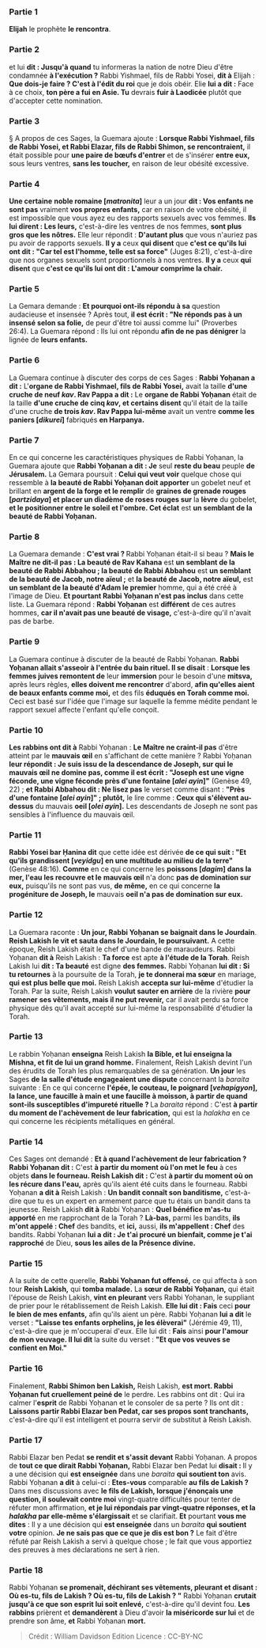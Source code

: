 
### Partie 1
<b>Elijah</b> le prophète <b>le rencontra</b>.

### Partie 2
et lui <b>dit : Jusqu'à quand</b> tu informeras la nation de notre Dieu</b> d'être condamnée <b>à l'exécution ?</b> Rabbi Yishmael, fils de Rabbi Yosei, <b>dit à</b> Elijah : <b>Que dois-je faire ? C'est à l'édit du roi</b> que je dois obéir. Elie <b>lui a dit :</b> Face à ce choix, <b>ton père a fui en Asie. Tu</b> devrais <b>fuir à Laodicée</b> plutôt que d'accepter cette nomination.

### Partie 3
§ A propos de ces Sages, la Guemara ajoute : <b>Lorsque Rabbi Yishmael, fils de Rabbi Yosei, et Rabbi Elazar, fils de Rabbi Shimon, se rencontraient,</b> il était possible pour <b>une paire de bœufs d'entrer</b> et de s'insérer <b>entre eux,</b> sous leurs ventres, <b>sans les toucher,</b> en raison de leur obésité excessive.

### Partie 4
<b>Une certaine</b> <b>noble romaine [<i>matronita</i>]</b> leur a un jour <b>dit : Vos enfants ne sont pas</b> vraiment <b>vos propres enfants,</b> car en raison de votre obésité, il est impossible que vous ayez eu des rapports sexuels avec vos femmes. <b>Ils lui dirent : Les leurs,</b> c'est-à-dire les ventres de nos femmes, <b>sont plus gros que les nôtres.</b> Elle leur répondit : <b>D'autant plus</b> que vous n'auriez pas pu avoir de rapports sexuels. <b>Il y a</b> ceux <b>qui disent</b> que <b>c'est ce qu'ils lui ont dit : "Car tel est l'homme, telle est sa force"</b> (Juges 8:21), c'est-à-dire que nos organes sexuels sont proportionnels à nos ventres. <b>Il y a</b> ceux <b>qui disent</b> que <b>c'est ce qu'ils lui ont dit : L'amour comprime la chair.</b>

### Partie 5
La Gemara demande : <b>Et pourquoi ont-ils répondu à sa</b> question audacieuse et insensée ? Après tout, <b>il est écrit : "Ne réponds pas à un insensé selon sa folie,</b> de peur d'être toi aussi comme lui" (Proverbes 26:4). La Guemara répond : Ils lui ont répondu <b>afin de ne pas dénigrer</b> la lignée de <b>leurs enfants.</b>

### Partie 6
La Guemara continue à discuter des corps de ces Sages : <b>Rabbi Yoḥanan a dit :</b> L'<b>organe de Rabbi Yishmael, fils de Rabbi Yosei,</b> avait la taille <b>d'une cruche de neuf <i>kav</i>. Rav Pappa a dit :</b> Le <b>organe de Rabbi Yoḥanan</b> était de la taille <b>d'une cruche de cinq <i>kav</i>, et certains disent</b> qu'il était de la taille d'une cruche <b>de trois <i>kav</i>. Rav Pappa lui-même</b> avait un ventre <b>comme les paniers [<i>dikurei</i>]</b> fabriqués <b>en Harpanya.</b>

### Partie 7
En ce qui concerne les caractéristiques physiques de Rabbi Yoḥanan, la Guemara ajoute que <b>Rabbi Yoḥanan a dit : Je</b> seul <b>reste du beau</b> peuple <b>de Jérusalem.</b> La Gemara poursuit : <b>Celui qui veut voir</b> quelque chose qui ressemble à <b>la beauté de Rabbi Yoḥanan doit apporter</b> un gobelet neuf et brillant en <b>argent de la forge et le remplir</b> de <b>graines de grenade rouges [<i>partzidaya</i>] et placer un diadème de roses rouges sur</b> la <b>lèvre</b> du gobelet, <b>et le positionner entre le soleil et l'ombre. Cet éclat</b> est <b>un semblant de la beauté de Rabbi Yoḥanan.</b>

### Partie 8
La Guemara demande : <b>C'est vrai ? </b> Rabbi Yoḥanan était-il si beau ? <b>Mais le Maître ne dit-il pas : La beauté de Rav Kahana</b> est <b>un semblant de la beauté de Rabbi Abbahou ; la beauté de Rabbi Abbahou</b> est <b>un semblant de la beauté de Jacob, notre aïeul ;</b> et <b>la beauté de Jacob, notre aïeul,</b> est <b>un semblant de la beauté d'Adam le premier</b> homme, qui a été créé à l'image de Dieu. <b>Et pourtant Rabbi Yoḥanan n'est pas inclus</b> dans cette liste. La Guemara répond : <b>Rabbi Yoḥanan</b> est <b>différent</b> de ces autres hommes, <b>car il n'avait pas une beauté de visage,</b> c'est-à-dire qu'il n'avait pas de barbe.

### Partie 9
La Guemara continue à discuter de la beauté de Rabbi Yoḥanan. <b>Rabbi Yoḥanan allait s'asseoir à l'entrée du bain rituel. Il se disait</b> : <b>Lorsque les femmes juives remontent de</b> leur <b>immersion</b> pour le besoin d'une <b>mitsva,</b> après leurs règles, <b>elles doivent me rencontrer</b> d'abord, <b>afin qu'elles aient de beaux enfants comme moi,</b> et des fils <b>éduqués en Torah comme moi.</b> Ceci est basé sur l'idée que l'image sur laquelle la femme médite pendant le rapport sexuel affecte l'enfant qu'elle conçoit.

### Partie 10
<b>Les rabbins ont dit à</b> Rabbi Yoḥanan : <b>Le Maître ne craint-il pas</b> d'être atteint par le <b>mauvais œil</b> en s'affichant de cette manière ? Rabbi Yoḥanan <b>leur répondit : Je suis issu de la descendance de Joseph, sur qui le mauvais œil ne domine pas, comme il est écrit : "Joseph est une vigne féconde, une vigne féconde près d'une fontaine [<i>alei ayin</i>]"</b> (Genèse 49, 22) ; <b>et Rabbi Abbahou dit : Ne lisez pas</b> le verset comme disant : <b>"Près d'une fontaine [<i>alei ayin</i>]" ; plutôt,</b> le lire comme : <b>Ceux qui s'élèvent au-dessus</b> du mauvais <b>oeil [<i>olei ayin</i>].</b> Les descendants de Joseph ne sont pas sensibles à l'influence du mauvais œil.

### Partie 11
<b>Rabbi Yosei bar Ḥanina dit</b> que cette idée est dérivée <b>de ce qui suit : "Et qu'ils grandissent [<i>veyidgu</i>] en une multitude au milieu de la terre"</b> (Genèse 48:16). <b>Comme</b> en ce qui concerne les <b>poissons [<i>dagim</i>] dans la mer, l'eau les recouvre et le</b> <b>mauvais œil</b> n'a donc <b>pas de domination sur eux,</b> puisqu'ils ne sont pas vus, <b>de même,</b> en ce qui concerne <b>la progéniture de Joseph, le</b> mauvais <b>oeil n'a pas de domination sur eux.</b>

### Partie 12
La Guemara raconte : <b>Un jour, Rabbi Yoḥanan se baignait dans le Jourdain</b>. <b>Reish Lakish le vit et sauta dans le Jourdain, le poursuivant.</b> A cette époque, Reish Lakish était le chef d'une bande de maraudeurs. Rabbi Yoḥanan <b>dit à</b> Reish Lakish : <b>Ta force</b> est apte <b>à l'étude de la Torah</b>. Reish Lakish lui <b>dit : Ta beauté</b> est digne <b>des femmes.</b> Rabbi Yoḥanan <b>lui dit : Si tu retournes</b> à la poursuite de la Torah, <b>je te donnerai ma sœur</b> en mariage, <b>qui est plus belle que moi.</b> Reish Lakish <b>accepta sur lui-même</b> d'étudier la Torah. Par la suite, Reish Lakish <b>voulut sauter en arrière</b> de la rivière <b>pour ramener</b> <b>ses vêtements, mais il ne put revenir,</b> car il avait perdu sa force physique dès qu'il avait accepté sur lui-même la responsabilité d'étudier la Torah.

### Partie 13
Le rabbin Yoḥanan <b>enseigna</b> Reish Lakish <b>la Bible, et lui enseigna la Mishna, et fit de lui un grand homme.</b> Finalement, Reish Lakish devint l'un des érudits de Torah les plus remarquables de sa génération. <b>Un jour</b> les Sages <b>de la salle d'étude engageaient une dispute</b> concernant la <i>baraita</i> suivante : En ce qui concerne <b>l'épée, le couteau, le poignard [<i>vehapigyon</i>], la lance, une faucille à main et une faucille à moisson, à partir de quand sont-ils susceptibles d'impureté rituelle ? </b> La <i>baraita</i> répond : C'est <b>à partir du moment de l'achèvement de leur fabrication,</b> qui est la <i>halakha</i> en ce qui concerne les récipients métalliques en général.

### Partie 14
Ces Sages ont demandé : <b>Et à quand l'achèvement de leur fabrication ? Rabbi Yoḥanan dit :</b> C'est <b>à partir du moment où l'on met le feu</b> à ces objets <b>dans le fourneau. Reish Lakish dit :</b> C'est <b>à partir du moment où on les récure dans l'eau,</b> après qu'ils aient été cuits dans le fourneau. Rabbi Yoḥanan <b>a dit à</b> Reish Lakish : <b>Un bandit connaît son banditisme,</b> c'est-à-dire que tu es un expert en armement parce que tu étais un bandit dans ta jeunesse. Reish Lakish <b>dit à</b> Rabbi Yoḥanan : <b>Quel bénéfice m'as-tu apporté</b> en me rapprochant de la Torah ? <b>Là-bas,</b> parmi les bandits, <b>ils m'ont appelé : Chef</b> des bandits, et <b>ici,</b> aussi, <b>ils m'appellent : Chef</b> des bandits. Rabbi Yoḥanan <b>lui a dit : Je t'ai procuré un bienfait, comme je t'ai rapproché</b> de Dieu, <b>sous les ailes de la Présence divine.</b>

### Partie 15
A la suite de cette querelle, <b>Rabbi Yoḥanan fut offensé,</b> ce qui affecta à son tour <b>Reish Lakish,</b> qui <b>tomba malade.</b> La <b>sœur de Rabbi Yoḥanan,</b> qui était l'épouse de Reish Lakish, <b>vint en pleurant</b> vers Rabbi Yoḥanan, le suppliant de prier pour le rétablissement de Reish Lakish. <b>Elle lui dit : Fais</b> ceci <b>pour le bien de mes enfants,</b> afin qu'ils aient un père. Rabbi Yoḥanan <b>lui a dit</b> le verset : <b>"Laisse tes enfants orphelins, je les élèverai"</b> (Jérémie 49, 11), c'est-à-dire que je m'occuperai d'eux. Elle lui dit : <b>Fais</b> ainsi <b>pour l'amour de mon veuvage. Il lui dit</b> la suite du verset : <b>"Et que vos veuves se confient en Moi."</b>

### Partie 16
Finalement, <b>Rabbi Shimon ben Lakish,</b> Reish Lakish, <b>est mort. Rabbi Yoḥanan fut cruellement peiné de</b> le perdre. Les rabbins ont dit : Qui ira calmer</b> l'<b>esprit</b> de Rabbi Yoḥanan et le consoler de sa perte ? Ils ont dit : <b>Laissons partir Rabbi Elazar ben Pedat, car ses propos sont tranchants,</b> c'est-à-dire qu'il est intelligent et pourra servir de substitut à Reish Lakish.

### Partie 17
Rabbi Elazar ben Pedat <b>se rendit et s'assit devant</b> Rabbi Yoḥanan. A propos de <b>tout ce que dirait Rabbi Yoḥanan,</b> Rabbi Elazar ben Pedat lui <b>disait : </b> Il y a une décision qui <b>est enseignée</b> dans une <i>baraita</i> <b>qui soutient ton</b> avis. Rabbi Yoḥanan <b>a dit</b> à celui-ci : <b>Etes-vous</b> comparable <b>au fils de Lakish ?</b> Dans mes discussions avec <b>le fils de Lakish, lorsque j'énonçais une question, il soulevait contre moi</b> vingt-quatre difficultés pour tenter de réfuter mon affirmation, <b>et je lui répondais par vingt-quatre réponses, et la <i>halakha</i> par elle-même s'élargissait</b> et se clarifiait. <b>Et</b> pourtant <b>vous me dites</b> : Il y a une décision qui <b>est enseignée</b> dans un <i>baraita</i> <b>qui soutient votre</b> opinion. <b>Je ne sais pas que ce que je dis est bon ?</b> Le fait d'être réfuté par Reish Lakish a servi à quelque chose ; le fait que vous apportiez des preuves à mes déclarations ne sert à rien.

### Partie 18
Rabbi Yoḥanan <b>se promenait, déchirant ses vêtements, pleurant et disant : Où es-tu, fils de Lakish ? Où es-tu, fils de Lakish ? "</b> Rabbi Yoḥanan <b>crutait jusqu'à ce que son esprit lui soit enlevé,</b> c'est-à-dire qu'il devint fou. <b>Les rabbins</b> prièrent et <b>demandèrent</b> à Dieu d'avoir <b>la miséricorde sur lui</b> et de prendre son âme, <b>et</b> Rabbi Yoḥanan <b>mort.</b>

>Crédit : William Davidson Edition
>Licence : CC-BY-NC